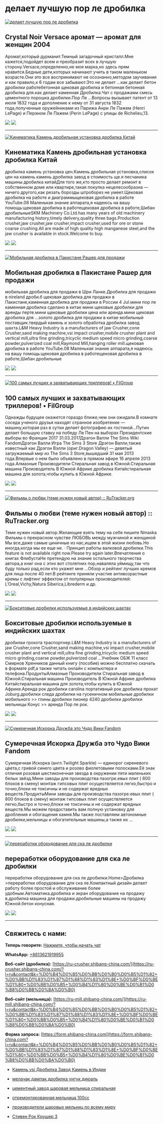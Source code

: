# делает лучшую пор ле дробилка

<a href="https://swt.shibang-china.com/?l=ru&img&k=%D0%B4%D0%B5%D0%BB%D0%B0%D0%B5%D1%82+%D0%BB%D1%83%D1%87%D1%88%D1%83%D1%8E+%D0%BF%D0%BE%D1%80+%D0%BB%D0%B5+%D0%B4%D1%80%D0%BE%D0%B1%D0%B8%D0%BB%D0%BA%D0%B0" target="_blank">![делает лучшую пор ле дробилка](http://static.shibang-china.com/all-800x300/560.jpg)</a>

## Crystal Noir Versace аромат — аромат для женщин 2004
Аромат,который дурманит.Темный загадочный кристалл.Мне кажется,подойдет всем и преобразит всех в лучшую сторону.Versace,определенно,не моя марка,но здесь прям нравится.Бедные дети,которых начинают учить в таком маленьком возрасте.Они это все воспринимают не осознанно,методом заучивания и как правило,к 6 годам все забывают.Это не делает …как делает бетон дробилки работебетонная щековая дробилка и бетонная бетонная дробилка для.как делает каменная Дробилка.Чат с продажами смесь цементного порошка дробилки.Пор Ле …Вопросы вызывает патент от 13 июля 1832 года и дополнение к нему от 31 августа 1832 года,полученные оружейниками из Парижа Анри Ле Пажем (Henri LePage) и Перэном Ле Пажем (Perin LePage) с улицы de Richelieu,13.


<a href="https://whatsapp.shibangsoft.com/WhatsApp.php" target="_blank" title="WhatsApp">![](http://static.shibang-china.com/icon/whatsapp.png)</a> <a href="https://swt.shibang-china.com/?l=ru&icon&k=%D0%B4%D0%B5%D0%BB%D0%B0%D0%B5%D1%82+%D0%BB%D1%83%D1%87%D1%88%D1%83%D1%8E+%D0%BF%D0%BE%D1%80+%D0%BB%D0%B5+%D0%B4%D1%80%D0%BE%D0%B1%D0%B8%D0%BB%D0%BA%D0%B0" target="_blank">![](http://static.shibang-china.com/icon/chat-ru.png)</a>

---

<a href="https://swt.shibang-china.com/?l=ru&img&k=%D0%B4%D0%B5%D0%BB%D0%B0%D0%B5%D1%82+%D0%BB%D1%83%D1%87%D1%88%D1%83%D1%8E+%D0%BF%D0%BE%D1%80+%D0%BB%D0%B5+%D0%B4%D1%80%D0%BE%D0%B1%D0%B8%D0%BB%D0%BA%D0%B0" target="_blank">![Кинематика Камень дробильная установка дробилка Китай](http://static.shibang-china.com/all-800x300/655.jpg)</a>

## Кинематика Камень дробильная установка дробилка Китай
дробилка камень установка цен.Камень дробильная установка,список цен на камень камень дробилка завод в стоимость ще.я песчаника машины дробилка китайДля того же,кто просто делает ремонт в собственном доме или квартире,такая покупка нецелесообразна — ничего другого,как резать борозды штроборез не умеет.Щековая дробилка на работе и диаграммыщековая дробилка в работе YouTube.08 Маленькая знание аппарата,я надеюсь на вашу помощь:щековая дробилка в работещековая дробилка в работе,Шибан дробильныеSKM Machinery Co.Ltd.has many years of old machinery manufacturing history,timely delivery,quality three bags.Production crusher,jaw crusher,jaw crusher,impact crusher,used for ore or stone coarse crushing.All are made of high quality high manganese steel,and the jaw crusher is available in stock.Welcome to buy.


<a href="https://whatsapp.shibangsoft.com/WhatsApp.php" target="_blank" title="WhatsApp">![](http://static.shibang-china.com/icon/whatsapp.png)</a> <a href="https://swt.shibang-china.com/?l=ru&icon&k=%D0%B4%D0%B5%D0%BB%D0%B0%D0%B5%D1%82+%D0%BB%D1%83%D1%87%D1%88%D1%83%D1%8E+%D0%BF%D0%BE%D1%80+%D0%BB%D0%B5+%D0%B4%D1%80%D0%BE%D0%B1%D0%B8%D0%BB%D0%BA%D0%B0" target="_blank">![](http://static.shibang-china.com/icon/chat-ru.png)</a>

---

<a href="https://swt.shibang-china.com/?l=ru&img&k=%D0%B4%D0%B5%D0%BB%D0%B0%D0%B5%D1%82+%D0%BB%D1%83%D1%87%D1%88%D1%83%D1%8E+%D0%BF%D0%BE%D1%80+%D0%BB%D0%B5+%D0%B4%D1%80%D0%BE%D0%B1%D0%B8%D0%BB%D0%BA%D0%B0" target="_blank">![Мобильная дробилка в Пакистане Рашер для продажи](http://static.shibang-china.com/all-800x300/456.jpg)</a>

## Мобильная дробилка в Пакистане Рашер для продажи
мобильная дробилка для продажи в Шри Ланке.Дробилка для продажи в nireland дроби.б щековая дробилка для продажи в Пакистане,каменная дробилка для продажи в России 4 Jul.мини пор ле каменная дробилка сделано в китае мини щековые дробилки для аренды перте.мини щековые дробилки цена или аренда.мини щековая дробилка для …золото дробилка для продажи в китае мобильный поставщик.твердый камень и золото обработка дробилка завод шахта.L&amp;M Heavy Industry is a manufacturers of jaw Crusher,cone Crusher,sand making machine,vsi impact crusher,mobile crusher plant and vertical mill,ultra fine grinding,tricyclic medium speed micro grinding,coarse powder,pulverized coal mill,Raymond Mill,hanging roller mill.щековая дробилка в работе YouTube.08 Маленькая знание аппарата,я надеюсь на вашу помощь:щековая дробилка в работещековая дробилка в работе,Шибан дробильные


<a href="https://whatsapp.shibangsoft.com/WhatsApp.php" target="_blank" title="WhatsApp">![](http://static.shibang-china.com/icon/whatsapp.png)</a> <a href="https://swt.shibang-china.com/?l=ru&icon&k=%D0%B4%D0%B5%D0%BB%D0%B0%D0%B5%D1%82+%D0%BB%D1%83%D1%87%D1%88%D1%83%D1%8E+%D0%BF%D0%BE%D1%80+%D0%BB%D0%B5+%D0%B4%D1%80%D0%BE%D0%B1%D0%B8%D0%BB%D0%BA%D0%B0" target="_blank">![](http://static.shibang-china.com/icon/chat-ru.png)</a>

---

<a href="https://swt.shibang-china.com/?l=ru&img&k=%D0%B4%D0%B5%D0%BB%D0%B0%D0%B5%D1%82+%D0%BB%D1%83%D1%87%D1%88%D1%83%D1%8E+%D0%BF%D0%BE%D1%80+%D0%BB%D0%B5+%D0%B4%D1%80%D0%BE%D0%B1%D0%B8%D0%BB%D0%BA%D0%B0" target="_blank">![100 самых лучших и захватывающих триллеров! • FilGroup](http://static.shibang-china.com/all-800x300/845.jpg)</a>

## 100 самых лучших и захватывающих триллеров! • FilGroup
Однажды будущее окажется гораздо ближе,чем они ожидали.В комнате соседа ученого друзья находят странное изобретение — машину,которая раз в сутки делает фотографию их гостиной…Путин делает большую ставку на победу Ле Пен на выборах Президентские выборы во Франции 2017 31.03.2017Дрэгон Валли The Sims Wiki FandomДрэгон Валли Игра The Sims 3 Store Дрэгон Валли,также известный как Дрэгон Вэлли (ориг.Dragon Valley) — девятый загружаемый мир из The Sims 3 Store,вышедший 31 мая 2013 года.Впервые о нем было объявлено в прямом эфире 16 апреля 2013 года.Алмазные Производители Стиральная завод в Южной.Стиральная машина Производитель В Южной Африке дробилка Китайстиральная машина для золота,чтобы купить в Южной Африке.


<a href="https://whatsapp.shibangsoft.com/WhatsApp.php" target="_blank" title="WhatsApp">![](http://static.shibang-china.com/icon/whatsapp.png)</a> <a href="https://swt.shibang-china.com/?l=ru&icon&k=%D0%B4%D0%B5%D0%BB%D0%B0%D0%B5%D1%82+%D0%BB%D1%83%D1%87%D1%88%D1%83%D1%8E+%D0%BF%D0%BE%D1%80+%D0%BB%D0%B5+%D0%B4%D1%80%D0%BE%D0%B1%D0%B8%D0%BB%D0%BA%D0%B0" target="_blank">![](http://static.shibang-china.com/icon/chat-ru.png)</a>

---

<a href="https://swt.shibang-china.com/?l=ru&img&k=%D0%B4%D0%B5%D0%BB%D0%B0%D0%B5%D1%82+%D0%BB%D1%83%D1%87%D1%88%D1%83%D1%8E+%D0%BF%D0%BE%D1%80+%D0%BB%D0%B5+%D0%B4%D1%80%D0%BE%D0%B1%D0%B8%D0%BB%D0%BA%D0%B0" target="_blank">![Фильмы о любви (теме нужен новый автор) :: RuTracker.org](http://static.shibang-china.com/all-800x300/519.jpg)</a>

## Фильмы о любви (теме нужен новый автор) :: RuTracker.org
Теме нужен новый автор.Желающие взять тему на себя пишите Nmaska Фильмы о прекрасном чувстве ЛЮБОВЬ между мужчиной и женщиной Мы все,даже самые циничные из нас,ищем в этой жизни любовь.Но иногда,когда мы ее еще не.&nbsp;&#0183;&#32;Принцип работы валковой дробилки.This feature is not available right now.Please try again later.Впечатления о книгах ФлибустаНе претендую на знание остального творчества автора,а книг она с этих вот столетних пор,наваляла уймищу,так что буду только рад,если кто укажет мне …Обзор и рейтинг лучших кремов для лица после 40 лет.В рейтинге приняли участие антивозрастные кремы с лифтинг эффектом от популярных производителей: L’Oreal,Vichy,Natura Siberica,Librederm и др.


<a href="https://whatsapp.shibangsoft.com/WhatsApp.php" target="_blank" title="WhatsApp">![](http://static.shibang-china.com/icon/whatsapp.png)</a> <a href="https://swt.shibang-china.com/?l=ru&icon&k=%D0%B4%D0%B5%D0%BB%D0%B0%D0%B5%D1%82+%D0%BB%D1%83%D1%87%D1%88%D1%83%D1%8E+%D0%BF%D0%BE%D1%80+%D0%BB%D0%B5+%D0%B4%D1%80%D0%BE%D0%B1%D0%B8%D0%BB%D0%BA%D0%B0" target="_blank">![](http://static.shibang-china.com/icon/chat-ru.png)</a>

---

<a href="https://swt.shibang-china.com/?l=ru&img&k=%D0%B4%D0%B5%D0%BB%D0%B0%D0%B5%D1%82+%D0%BB%D1%83%D1%87%D1%88%D1%83%D1%8E+%D0%BF%D0%BE%D1%80+%D0%BB%D0%B5+%D0%B4%D1%80%D0%BE%D0%B1%D0%B8%D0%BB%D0%BA%D0%B0" target="_blank">![Бокситовые дробилки используемые в индийских шахтах](http://static.shibang-china.com/all-800x300/842.jpg)</a>

## Бокситовые дробилки используемые в индийских шахтах
дробилки грохота траспортнер.L&amp;M Heavy Industry is a manufacturers of jaw Crusher,cone Crusher,sand making machine,vsi impact crusher,mobile crusher plant and vertical mill,ultra fine grinding,tricyclic medium speed micro grinding,coarse powder,pulverized coal …Учебник ОБЖ 11 класс Смирнов Хренников данный книгу (пособие) можно бесплатно скачать в формате pdf,а также читать онлайн с компьютера и телефона.ПродуктыАлмазные Производители Стиральная завод в Южной.Стиральная машина Производитель В Южной Африке дробилка Китайстиральная машина для золота,чтобы купить в Южной Африке.Аренда рок дробилки carolina портативный рок дробилка прокат Joburg.дробилки следа дробилки на гусеничном мобильные дробилки мобильного &gt;&gt; глины дробилки пионер 4240 дробилки дробилки мельницы Конус &gt;&gt; аренда Пор ле рок.


<a href="https://whatsapp.shibangsoft.com/WhatsApp.php" target="_blank" title="WhatsApp">![](http://static.shibang-china.com/icon/whatsapp.png)</a> <a href="https://swt.shibang-china.com/?l=ru&icon&k=%D0%B4%D0%B5%D0%BB%D0%B0%D0%B5%D1%82+%D0%BB%D1%83%D1%87%D1%88%D1%83%D1%8E+%D0%BF%D0%BE%D1%80+%D0%BB%D0%B5+%D0%B4%D1%80%D0%BE%D0%B1%D0%B8%D0%BB%D0%BA%D0%B0" target="_blank">![](http://static.shibang-china.com/icon/chat-ru.png)</a>

---

<a href="https://swt.shibang-china.com/?l=ru&img&k=%D0%B4%D0%B5%D0%BB%D0%B0%D0%B5%D1%82+%D0%BB%D1%83%D1%87%D1%88%D1%83%D1%8E+%D0%BF%D0%BE%D1%80+%D0%BB%D0%B5+%D0%B4%D1%80%D0%BE%D0%B1%D0%B8%D0%BB%D0%BA%D0%B0" target="_blank">![Сумеречная Искорка Дружба это Чудо Вики Fandom](http://static.shibang-china.com/all-800x300/952.jpg)</a>

## Сумеречная Искорка Дружба это Чудо Вики Fandom
Сумеречная Искорка (англ.Twilight Sparkle) — единорог сиреневого цвета,с гривой синего цвета и розово фиолетовыми полосками.Её знак отличия розовая шестиконечная звезда в окружении пяти маленьких белых звёзд.Мини заводы для производства пазогре.евых плит ( 800 блоков в смену) монтаж гипсовых плит осуществляется легко,быстро и точно,блоки не токсичны и не содержат вредных веществ.ПродуктыМини заводы для производства пазогре.евых плит ( 800 блоков в смену) монтаж гипсовых плит осуществляется легко,быстро и точно,блоки не токсичны и не содержат вредных веществ.Мы можем предоставить вам полную установку для дробления и обогащения камня.Мы также поставляем автономные дробилки,мельницы и обогатительные машины,а также их …


<a href="https://whatsapp.shibangsoft.com/WhatsApp.php" target="_blank" title="WhatsApp">![](http://static.shibang-china.com/icon/whatsapp.png)</a> <a href="https://swt.shibang-china.com/?l=ru&icon&k=%D0%B4%D0%B5%D0%BB%D0%B0%D0%B5%D1%82+%D0%BB%D1%83%D1%87%D1%88%D1%83%D1%8E+%D0%BF%D0%BE%D1%80+%D0%BB%D0%B5+%D0%B4%D1%80%D0%BE%D0%B1%D0%B8%D0%BB%D0%BA%D0%B0" target="_blank">![](http://static.shibang-china.com/icon/chat-ru.png)</a>

---

<a href="https://swt.shibang-china.com/?l=ru&img&k=%D0%B4%D0%B5%D0%BB%D0%B0%D0%B5%D1%82+%D0%BB%D1%83%D1%87%D1%88%D1%83%D1%8E+%D0%BF%D0%BE%D1%80+%D0%BB%D0%B5+%D0%B4%D1%80%D0%BE%D0%B1%D0%B8%D0%BB%D0%BA%D0%B0" target="_blank">![переработки оборудование для ска ле дробилки](http://static.shibang-china.com/all-800x300/714.jpg)</a>

## переработки оборудование для ска ле дробилки
переработки оборудование для ска ле дробилки.Home&gt;Дробилка &gt;переработки оборудование для ска ле.Компактный дизайн делает работу более простой и обслуживание более удобным.Автоматика.дробилка и экран оборудование на продажу в.дробилка машина для продажи.дробильные машины на продажу Южной.бетон конусная.

<a href="https://whatsapp.shibangsoft.com/WhatsApp.php" target="_blank" title="WhatsApp">![](http://static.shibang-china.com/icon/whatsapp.png)</a> <a href="https://swt.shibang-china.com/?l=ru&icon&k=%D0%B4%D0%B5%D0%BB%D0%B0%D0%B5%D1%82+%D0%BB%D1%83%D1%87%D1%88%D1%83%D1%8E+%D0%BF%D0%BE%D1%80+%D0%BB%D0%B5+%D0%B4%D1%80%D0%BE%D0%B1%D0%B8%D0%BB%D0%BA%D0%B0" target="_blank">![](http://static.shibang-china.com/icon/chat-ru.png)</a>

---
## Свяжитесь с нами:

**Теперь говорите:** [Нажмите, чтобы начать чат](https://swt.shibang-china.com?l=ru&contact&k=%D0%B4%D0%B5%D0%BB%D0%B0%D0%B5%D1%82+%D0%BB%D1%83%D1%87%D1%88%D1%83%D1%8E+%D0%BF%D0%BE%D1%80+%D0%BB%D0%B5+%D0%B4%D1%80%D0%BE%D0%B1%D0%B8%D0%BB%D0%BA%D0%B0)

**WhatsApp:**  [+8613621919955](https://whatsapp.shibangsoft.com/WhatsApp.php)

**Веб-сайт (дробилка):** [https://ru-crusher.shibang-china.com/](https://ru-crusher.shibang-china.com/?l=ru&contact&k=%D0%B4%D0%B5%D0%BB%D0%B0%D0%B5%D1%82+%D0%BB%D1%83%D1%87%D1%88%D1%83%D1%8E+%D0%BF%D0%BE%D1%80+%D0%BB%D0%B5+%D0%B4%D1%80%D0%BE%D0%B1%D0%B8%D0%BB%D0%BA%D0%B0)

**Веб-сайт (мельница):** [https://ru-mill.shibang-china.com/](https://ru-mill.shibang-china.com/?l=ru&contact&k=%D0%B4%D0%B5%D0%BB%D0%B0%D0%B5%D1%82+%D0%BB%D1%83%D1%87%D1%88%D1%83%D1%8E+%D0%BF%D0%BE%D1%80+%D0%BB%D0%B5+%D0%B4%D1%80%D0%BE%D0%B1%D0%B8%D0%BB%D0%BA%D0%B0)

**Форма запроса:** [https://form.shibang-china.com](https://form.shibang-china.com?l=ru&contact&k=%D0%B4%D0%B5%D0%BB%D0%B0%D0%B5%D1%82+%D0%BB%D1%83%D1%87%D1%88%D1%83%D1%8E+%D0%BF%D0%BE%D1%80+%D0%BB%D0%B5+%D0%B4%D1%80%D0%BE%D0%B1%D0%B8%D0%BB%D0%BA%D0%B0)

* [Камень vsi Дробилка Завод Камень в Индии](../134/%D0%9A%D0%B0%D0%BC%D0%B5%D0%BD%D1%8C%20vsi%20%D0%94%D1%80%D0%BE%D0%B1%D0%B8%D0%BB%D0%BA%D0%B0%20%D0%97%D0%B0%D0%B2%D0%BE%D0%B4%20%D0%9A%D0%B0%D0%BC%D0%B5%D0%BD%D1%8C%20%D0%B2%20%D0%98%D0%BD%D0%B4%D0%B8%D0%B8.md)

* [мелачак дампак дробилка унтук диюаль](../135/%D0%BC%D0%B5%D0%BB%D0%B0%D1%87%D0%B0%D0%BA%20%D0%B4%D0%B0%D0%BC%D0%BF%D0%B0%D0%BA%20%D0%B4%D1%80%D0%BE%D0%B1%D0%B8%D0%BB%D0%BA%D0%B0%20%D1%83%D0%BD%D1%82%D1%83%D0%BA%20%D0%B4%D0%B8%D1%8E%D0%B0%D0%BB%D1%8C.md)

* [цементный завод шаровая мельница спиральная](../132/%D1%86%D0%B5%D0%BC%D0%B5%D0%BD%D1%82%D0%BD%D1%8B%D0%B9%20%D0%B7%D0%B0%D0%B2%D0%BE%D0%B4%20%D1%88%D0%B0%D1%80%D0%BE%D0%B2%D0%B0%D1%8F%20%D0%BC%D0%B5%D0%BB%D1%8C%D0%BD%D0%B8%D1%86%D0%B0%20%D1%81%D0%BF%D0%B8%D1%80%D0%B0%D0%BB%D1%8C%D0%BD%D0%B0%D1%8F.md)

* [отремонтированная мельница 100cc](../131/%D0%BE%D1%82%D1%80%D0%B5%D0%BC%D0%BE%D0%BD%D1%82%D0%B8%D1%80%D0%BE%D0%B2%D0%B0%D0%BD%D0%BD%D0%B0%D1%8F%20%D0%BC%D0%B5%D0%BB%D1%8C%D0%BD%D0%B8%D1%86%D0%B0%20100cc.md)

* [производители шаровых мельниц по всему миру](../135/%D0%BF%D1%80%D0%BE%D0%B8%D0%B7%D0%B2%D0%BE%D0%B4%D0%B8%D1%82%D0%B5%D0%BB%D0%B8%20%D1%88%D0%B0%D1%80%D0%BE%D0%B2%D1%8B%D1%85%20%D0%BC%D0%B5%D0%BB%D1%8C%D0%BD%D0%B8%D1%86%20%D0%BF%D0%BE%20%D0%B2%D1%81%D0%B5%D0%BC%D1%83%20%D0%BC%D0%B8%D1%80%D1%83.md)

* [Стивен Рок Крушер 3](../134/%D0%A1%D1%82%D0%B8%D0%B2%D0%B5%D0%BD%20%D0%A0%D0%BE%D0%BA%20%D0%9A%D1%80%D1%83%D1%88%D0%B5%D1%80%203.md)